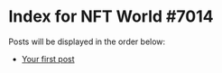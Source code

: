 # Index for NFT World #7014
Posts will be displayed in the order below:

- [Your first post](./001-first.md)


